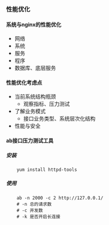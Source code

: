 ### 性能优化
#### 系统与nginx的性能优化
- 网络
- 系统
- 服务
- 程序
- 数据库、底层服务

#### 性能优化考虑点
- 当前系统结构瓶颈
    - 观察指标、压力测试
- 了解业务模式
    - 接口业务类型、系统层次化结构 
- 性能与安全


#### ab接口压力测试工具
##### 安装
```shell
    yum install httpd-tools
```
##### 使用
```shell
    ab -n 2000 -c 2 http://127.0.0.1/
    # -n 总的请求数
    # -c 并发数
    # -k 是否开启长连接
```
